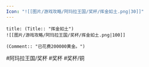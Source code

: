 ```yaml
---
Icon: "![[图片/游戏攻略/阿玛拉王国/奖杯/挥金如土.png|30]]"
---
```

```ad-common-bronze-trophy
title: (Title:: "挥金如土")
![[图片/游戏攻略/阿玛拉王国/奖杯/挥金如土.png|100]]

(Comment:: "已花费200000黄金。")
```

#阿玛拉王国/奖杯 #奖杯 #奖杯/铜
